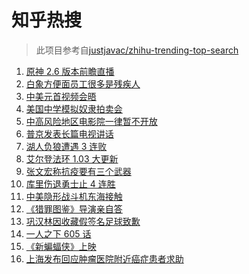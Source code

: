 # 知乎热搜

> 此项目参考自[justjavac/zhihu-trending-top-search](https://github.com/justjavac/zhihu-trending-top-search/blob/main/utils.ts)

<!-- BEGIN -->
  <!-- 最后更新时间:Fri Mar 18 2022 19:09:28 GMT+0000 (Coordinated Universal Time) -->
  1. [原神 2.6 版本前瞻直播 ](https://www.zhihu.com/search?q=原神)
1. [白象方便面员工很多是残疾人](https://www.zhihu.com/search?q=白象)
1. [中美元首视频会晤](https://www.zhihu.com/search?q=中美元首会晤)
1. [美国中学模拟奴隶拍卖会](https://www.zhihu.com/search?q=模拟奴隶拍卖会)
1. [中高风险地区电影院一律暂不开放](https://www.zhihu.com/search?q=国家电影局发文)
1. [普京发表长篇电视讲话](https://www.zhihu.com/search?q=普京长篇电视讲话)
1. [湖人负狼遭遇 3 连败](https://www.zhihu.com/search?q=湖人)
1. [ 艾尔登法环 1.03 大更新](https://www.zhihu.com/search?q=艾尔登法环更新)
1. [张文宏称抗疫要有三个武器](https://www.zhihu.com/search?q=张文宏)
1. [库里伤退勇士止 4 连胜](https://www.zhihu.com/search?q=勇士)
1. [中美隐形战斗机东海接触](https://www.zhihu.com/search?q=中美隐形战斗机)
1. [《猎罪图鉴》导演亲自答](https://www.zhihu.com/search?q=猎罪图鉴)
1. [巩汉林因收藏假签名足球致歉](https://www.zhihu.com/search?q=巩汉林)
1. [一人之下 605 话](https://www.zhihu.com/search?q=一人之下)
1. [《新蝙蝠侠》上映](https://www.zhihu.com/search?q=新蝙蝠侠)
1. [上海发布回应肿瘤医院附近癌症患者求助](https://www.zhihu.com/search?q=上海发布回应癌症患者求助)
  <!-- END -->
